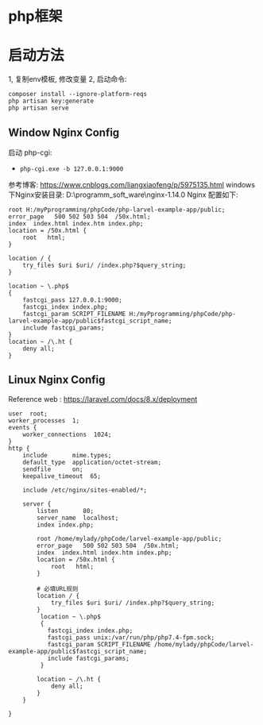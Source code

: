 # php框架

# 启动方法
1, 复制env模板, 修改变量
2, 启动命令:
```
composer install --ignore-platform-reqs
php artisan key:generate
php artisan serve
```

## Window Nginx Config 
启动 php-cgi: 
- `php-cgi.exe -b 127.0.0.1:9000`  

参考博客: https://www.cnblogs.com/liangxiaofeng/p/5975135.html
windows下Nginx安装目录: D:\programm_soft_ware\nginx-1.14.0
Nginx 配置如下:    
```
root H:/myPprogramming/phpCode/php-larvel-example-app/public;
error_page   500 502 503 504  /50x.html;
index  index.html index.htm index.php;
location = /50x.html {
    root   html;
}

location / {
    try_files $uri $uri/ /index.php?$query_string;
}

location ~ \.php$
{
    fastcgi_pass 127.0.0.1:9000;
    fastcgi_index index.php;
    fastcgi_param SCRIPT_FILENAME H:/myPprogramming/phpCode/php-larvel-example-app/public$fastcgi_script_name;
    include fastcgi_params;
}
location ~ /\.ht {
    deny all;
}
```

## Linux Nginx Config
Reference web : https://laravel.com/docs/8.x/deployment

```
user  root;
worker_processes  1;
events {
    worker_connections  1024;
}
http {
    include       mime.types;
    default_type  application/octet-stream;
    sendfile      on;
    keepalive_timeout  65;
    
    include /etc/nginx/sites-enabled/*;

    server {
        listen       80;
        server_name  localhost;
        index index.php;

        root /home/mylady/phpCode/larvel-example-app/public;
        error_page   500 502 503 504  /50x.html;
        index  index.html index.htm index.php;
        location = /50x.html {
            root   html;
        }
        
        # 必填URL规则
        location / {
            try_files $uri $uri/ /index.php?$query_string;
        }
         location ~ \.php$
         {
           fastcgi_index index.php;
           fastcgi_pass unix:/var/run/php/php7.4-fpm.sock;
           fastcgi_param SCRIPT_FILENAME /home/mylady/phpCode/larvel-example-app/public$fastcgi_script_name;
           include fastcgi_params;
         }
         
        location ~ /\.ht {
            deny all;
        }
    }

}
```
